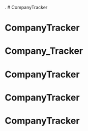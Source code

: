 . # CompanyTracker
# CompanyTracker
# Company_Tracker
# CompanyTracker
# CompanyTracker
# CompanyTracker

